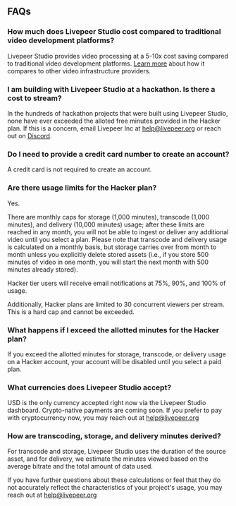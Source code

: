 ## FAQs

### **How much does Livepeer Studio cost compared to traditional video development platforms?**

Livepeer Studio provides video processing at a 5-10x cost saving compared to
traditional video development platforms. [Learn more](/compare) about how it
compares to other video infrastructure providers.

### **I am building with Livepeer Studio at a hackathon. Is there a cost to stream?**

In the hundreds of hackathon projects that were built using Livepeer Studio,
none have ever exceeded the alloted free minutes provided in the Hacker plan. If
this is a concern, email Livepeer Inc at
[help@livepeer.org](mailto:help@livepeer.org) or reach out
on [Discord](https://discord.gg/livepeer).

### **Do I need to provide a credit card number to create an account?**

A credit card is not required to create an account.

### **Are there usage limits for the Hacker plan?**

Yes.

There are monthly caps for storage (1,000 minutes), transcode (1,000 minutes),
and delivery (10,000 minutes) usage; after these limits are reached in any
month, you will not be able to ingest or deliver any additional video until you
select a plan. Please note that transcode and delivery usage is calculated on a
monthly basis, but storage carries over from month to month unless you
explicitly delete stored assets (i.e., if you store 500 minutes of video in one
month, you will start the next month with 500 minutes already stored).

Hacker tier users will receive email notifications at 75%, 90%, and 100% of
usage.

Additionally, Hacker plans are limited to 30 concurrent viewers per stream. This
is a hard cap and cannot be exceeded.

### **What happens if I exceed the allotted minutes for the Hacker plan?**

If you exceed the allotted minutes for storage, transcode, or delivery usage on
a Hacker account, your account will be disabled until you select a paid plan.

### **What currencies does Livepeer Studio accept?**

USD is the only currency accepted right now via the Livepeer Studio dashboard.
Crypto-native payments are coming soon. If you prefer to pay with cryptocurrency
now, you may reach out at [help@livepeer.org](mailto:help@livepeer.org)

### **How are transcoding, storage, and delivery minutes derived?**

For transcode and storage, Livepeer Studio uses the duration of the source
asset, and for delivery, we estimate the minutes viewed based on the average
bitrate and the total amount of data used.

If you have further questions about these calculations or feel that they do not
accurately reflect the characteristics of your project's usage, you may reach
out at [help@livepeer.org](mailto:help@livepeer.org)
